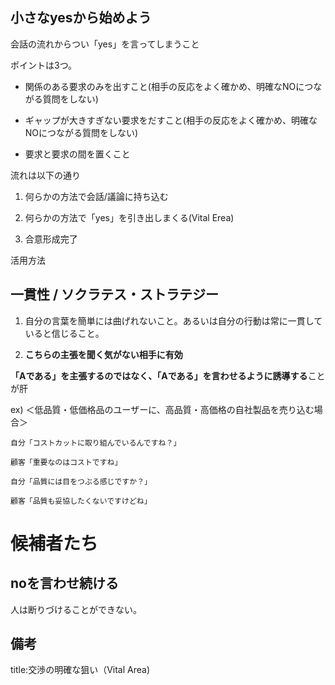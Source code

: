 






## 小さなyesから始めよう

会話の流れからつい「yes」を言ってしまうこと

ポイントは3つ。

- 関係のある要求のみを出すこと(相手の反応をよく確かめ、明確なNOにつながる質問をしない)

- ギャップが大きすぎない要求をだすこと(相手の反応をよく確かめ、明確なNOにつながる質問をしない)

- 要求と要求の間を置くこと

流れは以下の通り

1. 何らかの方法で会話/議論に持ち込む

2. 何らかの方法で「yes」を引き出しまくる(Vital Erea)

3. 合意形成完了

活用方法






## 一貫性 / ソクラテス・ストラテジー

1. 自分の言葉を簡単には曲げれないこと。あるいは自分の行動は常に一貫していると信じること。

2. **こちらの主張を聞く気がない相手に有効**

**「Aである」を主張するのではなく、「Aである」を言わせるように誘導する**ことが肝


ex) ＜低品質・低価格品のユーザーに、高品質・高価格の自社製品を売り込む場合＞

```
自分「コストカットに取り組んでいるんですね？」

顧客「重要なのはコストですね」

自分「品質には目をつぶる感じですか？」

顧客「品質も妥協したくないですけどね」
```







# 候補者たち

## noを言わせ続ける

人は断りづけることができない。















## 備考

title:交渉の明確な狙い（Vital Area)



